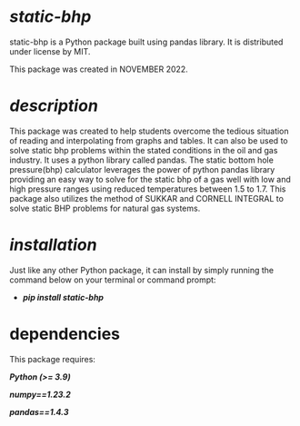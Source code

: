 # *_static-bhp_*

static-bhp is a Python package built using pandas library. It is distributed under license by MIT.

This package was created in NOVEMBER 2022.

# _description_
This package was created to help students overcome the tedious situation of reading and interpolating from graphs and tables. It can also be used to solve static bhp problems within the stated conditions in the oil and gas industry. It uses a python library called pandas. The static bottom hole pressure(bhp) calculator leverages the power of python pandas library providing an easy way to solve for the static bhp of a gas well with low and high pressure ranges using reduced temperatures between 1.5 to 1.7.
This package also utilizes the method of SUKKAR and CORNELL INTEGRAL to solve static BHP problems for natural gas systems.

# _installation_

Just like any other Python package, it can install by simply running the command below on your terminal or command prompt:

* **_pip install static-bhp_**

# dependencies

This package requires:

**_Python (>= 3.9)_**

**_numpy==1.23.2_**

**_pandas==1.4.3_**
